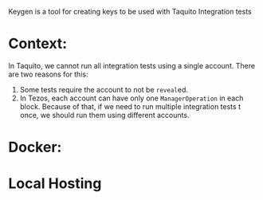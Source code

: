 Keygen is a tool for creating keys to be used with Taquito Integration tests

# Context:
In Taquito, we cannot run all integration tests using a single account. There are two reasons for this:

1. Some tests require the account to not be `reveal`ed.
1. In Tezos, each account can have only one `ManagerOperation` in each block. Because of that, if we need to run multiple integration tests t once, we should run them using different accounts.



# Docker:


# Local Hosting
